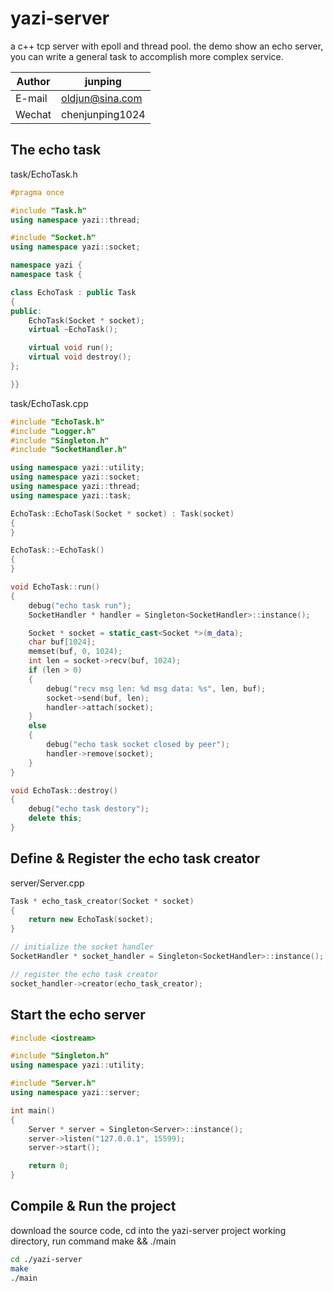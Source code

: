 # yazi-server
a c++ tcp server with epoll and thread pool. the demo show an echo server, you can write a general task to accomplish more  complex service.

|Author|junping|
|---|---|
|E-mail|oldjun@sina.com|
|Wechat|chenjunping1024|

## The echo task
task/EchoTask.h
```c++
#pragma once

#include "Task.h"
using namespace yazi::thread;

#include "Socket.h"
using namespace yazi::socket;

namespace yazi {
namespace task {

class EchoTask : public Task
{
public:
    EchoTask(Socket * socket);
    virtual ~EchoTask();

    virtual void run();
    virtual void destroy();
};

}}
```

task/EchoTask.cpp
```c++
#include "EchoTask.h"
#include "Logger.h"
#include "Singleton.h"
#include "SocketHandler.h"

using namespace yazi::utility;
using namespace yazi::socket;
using namespace yazi::thread;
using namespace yazi::task;

EchoTask::EchoTask(Socket * socket) : Task(socket)
{
}

EchoTask::~EchoTask()
{
}

void EchoTask::run()
{
    debug("echo task run");
    SocketHandler * handler = Singleton<SocketHandler>::instance();

    Socket * socket = static_cast<Socket *>(m_data);
    char buf[1024];
    memset(buf, 0, 1024);
    int len = socket->recv(buf, 1024);
    if (len > 0)
    {
        debug("recv msg len: %d msg data: %s", len, buf);
        socket->send(buf, len);
        handler->attach(socket);
    }
    else
    {
        debug("echo task socket closed by peer");
        handler->remove(socket);
    }
}

void EchoTask::destroy()
{
    debug("echo task destory");
    delete this;
}
```
## Define & Register the echo task creator
server/Server.cpp
```c++
Task * echo_task_creator(Socket * socket)
{
    return new EchoTask(socket);
}

// initialize the socket handler
SocketHandler * socket_handler = Singleton<SocketHandler>::instance();

// register the echo task creator
socket_handler->creator(echo_task_creator);
```
## Start the echo server
```c++
#include <iostream>

#include "Singleton.h"
using namespace yazi::utility;

#include "Server.h"
using namespace yazi::server;

int main()
{
    Server * server = Singleton<Server>::instance();
    server->listen("127.0.0.1", 15599);
    server->start();

    return 0;
}
```
## Compile & Run the project
download the source code, cd into the yazi-server project working directory, run command make && ./main 
```bash
cd ./yazi-server
make
./main
```

